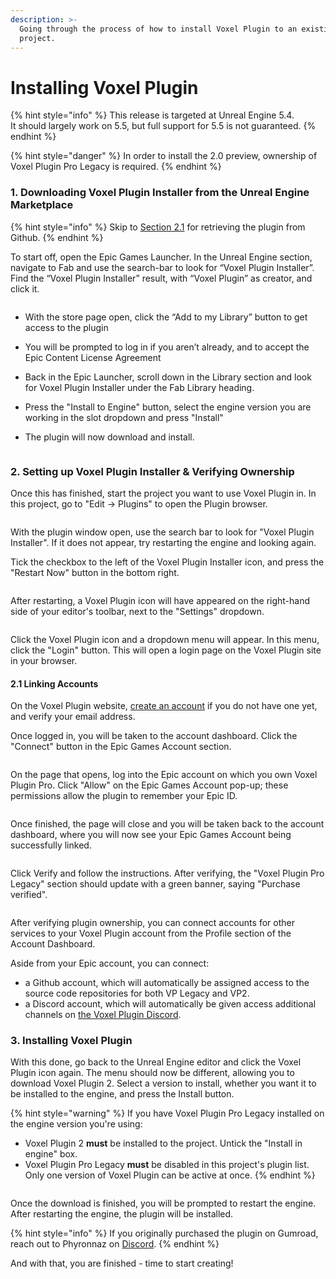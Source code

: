 ```yaml
---
description: >-
  Going through the process of how to install Voxel Plugin to an existing
  project.
---
```


# Installing Voxel Plugin

{% hint style="info" %}
This release is targeted at Unreal Engine 5.4. \
It should largely work on 5.5, but full support for 5.5 is not guaranteed.
{% endhint %}

{% hint style="danger" %}
In order to install the 2.0 preview, ownership of Voxel Plugin Pro Legacy is required.
{% endhint %}

### 1. Downloading Voxel Plugin Installer from the Unreal Engine Marketplace

{% hint style="info" %}
Skip to [Section 2.1](installing-voxel-plugin.md#id-2.1-linking-accounts) for retrieving the plugin from Github.
{% endhint %}

To start off, open the Epic Games Launcher. In the Unreal Engine section, navigate to Fab and use the search-bar to look for “Voxel Plugin Installer”. Find the “Voxel Plugin Installer” result, with “Voxel Plugin” as creator, and click it.

<figure><img src="../.gitbook/assets/image (6).png" alt=""><figcaption></figcaption></figure>

* With the store page open, click the “Add to my Library” button to get access to the plugin
* You will be prompted to log in if you aren’t already, and to accept the Epic Content License Agreement
* Back in the Epic Launcher, scroll down in the Library section and look for Voxel Plugin Installer under the Fab Library heading. &#x20;
* Press the "Install to Engine" button, select the engine version you are working in the slot dropdown and press "Install"
*   The plugin will now download and install.&#x20;

    <figure><img src="../.gitbook/assets/image (1) (1).png" alt=""><figcaption></figcaption></figure>

### 2. Setting up Voxel Plugin Installer & Verifying Ownership

Once this has finished, start the project you want to use Voxel Plugin in. In this project, go to "Edit -> Plugins" to open the Plugin browser.

<figure><img src="../.gitbook/assets/image (91).png" alt=""><figcaption></figcaption></figure>

With the plugin window open, use the search bar to look for "Voxel Plugin Installer". If it does not appear, try restarting the engine and looking again.

Tick the checkbox to the left of the Voxel Plugin Installer icon, and press the "Restart Now" button in the bottom right.

<figure><img src="../.gitbook/assets/image (12).png" alt=""><figcaption></figcaption></figure>

After restarting, a Voxel Plugin icon will have appeared on the right-hand side of your editor's toolbar, next to the "Settings" dropdown.&#x20;

<figure><img src="../.gitbook/assets/image (157).png" alt=""><figcaption></figcaption></figure>

Click the Voxel Plugin icon and a dropdown menu will appear. In this menu, click the "Login" button. This will open a login page on the Voxel Plugin site in your browser.&#x20;

#### 2.1 Linking Accounts

On the Voxel Plugin website, [create an account](https://voxelplugin.com/register) if you do not have one yet, and verify your email address.

Once logged in, you will be taken to the account dashboard. Click the "Connect" button in the Epic Games Account section.&#x20;

<figure><img src="../.gitbook/assets/image (5) (1).png" alt=""><figcaption></figcaption></figure>

On the page that opens, log into the Epic account on which you own Voxel Plugin Pro. Click "Allow" on the Epic Games Account pop-up; these permissions allow the plugin to remember your Epic ID.

<figure><img src="../.gitbook/assets/image (4) (1).png" alt=""><figcaption></figcaption></figure>

Once finished, the page will close and you will be taken back to the account dashboard, where you will now see your Epic Games Account being successfully linked.

<figure><img src="../.gitbook/assets/image (6) (1).png" alt=""><figcaption></figcaption></figure>

Click Verify and follow the instructions. After verifying, the "Voxel Plugin Pro Legacy" section should update with a green banner, saying "Purchase verified".

<figure><img src="../.gitbook/assets/image (7).png" alt=""><figcaption></figcaption></figure>

After verifying plugin ownership, you can connect accounts for other services to your Voxel Plugin account from the Profile section of the Account Dashboard.&#x20;

Aside from your Epic account, you can connect:

* &#x20;a Github account, which will automatically be assigned access to the source code repositories for both VP Legacy and VP2.
* a Discord account, which will automatically be given access additional channels on [the Voxel Plugin Discord](https://discord.voxelplugin.com).&#x20;

### 3. Installing Voxel Plugin

With this done, go back to the Unreal Engine editor and click the Voxel Plugin icon again. The menu should now be different, allowing you to download Voxel Plugin 2. Select a version to install, whether you want it to be installed to the engine, and press the Install button.

{% hint style="warning" %}
If you have Voxel Plugin Pro Legacy installed on the engine version you're using:

* Voxel Plugin 2 **must** be installed to the project. Untick the "Install in engine" box.&#x20;
* Voxel Plugin Pro Legacy **must** be disabled in this project's plugin list. Only one version of Voxel Plugin can be active at once.
{% endhint %}

<figure><img src="../.gitbook/assets/image (10).png" alt=""><figcaption></figcaption></figure>

Once the download is finished, you will be prompted to restart the engine. After restarting the engine, the plugin will be installed.

{% hint style="info" %}
If you originally purchased the plugin on Gumroad, reach out to Phyronnaz on [Discord](https://discord.voxelplugin.com).
{% endhint %}

And with that, you are finished - time to start creating!
